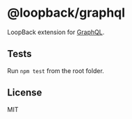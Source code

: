 # @loopback/graphql

LoopBack extension for [GraphQL](http://graphql.org/).

## Tests

Run `npm test` from the root folder.

## License

MIT
